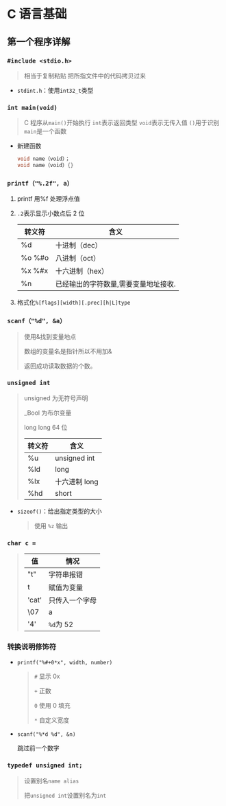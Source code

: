 <!--
title: 01-C基础
sort:
-->

# C 语言基础

## 第一个程序详解

### `#include <stdio.h>`

> 相当于复制粘贴
> 把所指文件中的代码拷贝过来

- `stdint.h`：使用`int32_t`类型

### `int main(void)`

> C 程序从`main()`开始执行
> `int`表示返回类型
> `void`表示无传入值
> `()`用于识别`main`是一个函数

- 新建函数
  ```c
  void name（void）；
  void name（void）{}
  ```

### `printf（"%.2f", a）`

1. printf 用%f 处理浮点值

2. `.2`表示显示小数点后 2 位

   | 转义符 | 含义                                 |
   | ------ | ------------------------------------ |
   | %d     | 十进制（dec）                        |
   | %o %#o | 八进制（oct）                        |
   | %x %#x | 十六进制（hex）                      |
   | %n     | 已经输出的字符数量,需要变量地址接收. |

3. 格式化`%[flags][width][.prec][h|L]type`

### `scanf（"%d", &a）`

> 使用&找到变量地点
>
> 数组的变量名是指针所以不用加&
>
> 返回成功读取数据的个数。

### `unsigned int`

> unsigned 为无符号声明
>
> \_Bool 为布尔变量
>
> long long 64 位
>
> | 转义符 | 含义          |
> | ------ | ------------- |
> | %u     | unsigned int  |
> | %ld    | long          |
> | %lx    | 十六进制 long |
> | %hd    | short         |

- `sizeof()`：给出指定类型的大小

  > 使用 `%z` 输出

### `char c =`

> | 值    | 情况           |
> | ----- | -------------- |
> | "t"   | 字符串报错     |
> | t     | 赋值为变量     |
> | 'cat' | 只传入一个字母 |
> | \07   | a              |
> | '4'   | `%d`为 52      |

### 转换说明修饰符

- `printf("%#+0*x", width, number)`

  > `#` 显示 0x
  >
  > `+` 正数
  >
  > `0` 使用 0 填充
  >
  > `*` 自定义宽度

- `scanf("%*d %d", &n)`

  跳过前一个数字

### `typedef unsigned int;`

> 设置别名`name alias`
>
> 把`unsigned int`设置别名为`int`
